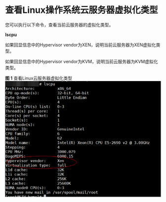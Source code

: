 # 查看Linux操作系统云服务器虚拟化类型<a name="ims_01_0322"></a>

您可以执行以下命令，查看当前云服务器的虚拟化类型。

**lscpu**

如果回显信息中的Hypervisor vendor为XEN，说明当前云服务器为XEN虚拟化类型。

如果回显信息中的Hypervisor vendor为KVM，说明当前云服务器为KVM虚拟化类型。

**图 1**  查看Linux云服务器虚拟化类型<a name="fig19508525221"></a>  
![](figures/查看Linux云服务器虚拟化类型.png "查看Linux云服务器虚拟化类型")

